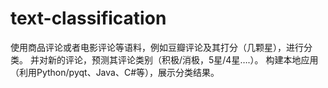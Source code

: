 # text-classification
使用商品评论或者电影评论等语料，例如豆瓣评论及其打分（几颗星），进行分类。
并对新的评论，预测其评论类别（积极/消极，5星/4星….）。
构建本地应用（利用Python/pyqt、Java、C#等），展示分类结果。
